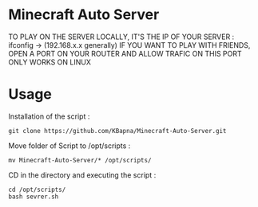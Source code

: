 # Minecraft Auto Server
TO PLAY ON THE SERVER LOCALLY, IT'S THE IP OF YOUR SERVER : ifconfig -> (192.168.x.x generally)
IF YOU WANT TO PLAY WITH FRIENDS, OPEN A PORT ON YOUR ROUTER AND ALLOW TRAFIC ON THIS PORT
ONLY WORKS ON LINUX
# Usage
Installation of the script :
```code
git clone https://github.com/KBapna/Minecraft-Auto-Server.git
```
Move folder of Script to /opt/scripts :
```code
mv Minecraft-Auto-Server/* /opt/scripts/
```
CD in the directory and executing the script :
```code
cd /opt/scripts/
bash sevrer.sh
```
